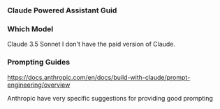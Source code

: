 ### Claude Powered Assistant Guid

### Which Model
Claude 3.5 Sonnet
I don't have the paid version of Claude.


### Prompting Guides
https://docs.anthropic.com/en/docs/build-with-claude/prompt-engineering/overview

Anthropic have very specific suggestions for providing good prompting
